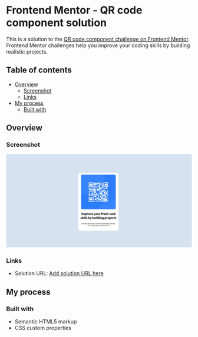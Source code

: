 # Frontend Mentor - QR code component solution

This is a solution to the [QR code component challenge on Frontend Mentor](https://www.frontendmentor.io/challenges/qr-code-component-iux_sIO_H). Frontend Mentor challenges help you improve your coding skills by building realistic projects. 

## Table of contents

- [Overview](#overview)
  - [Screenshot](#screenshot)
  - [Links](#links)
- [My process](#my-process)
  - [Built with](#built-with)



## Overview

### Screenshot

![](./screenshot.jpg)


### Links

- Solution URL: [Add solution URL here](https://your-solution-url.com)

## My process

### Built with

- Semantic HTML5 markup
- CSS custom properties


